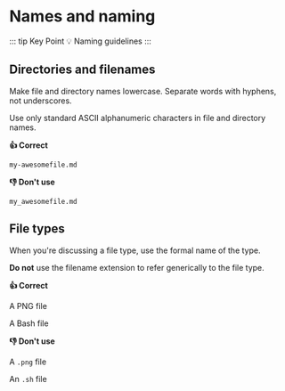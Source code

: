 # Names and naming

::: tip Key Point
:bulb: Naming guidelines
:::

## Directories and filenames

Make file and directory names lowercase.
Separate words with hyphens, not underscores.

Use only standard ASCII alphanumeric characters in file and directory names.

**:thumbsup: Correct**

`my-awesomefile.md`

**:thumbsdown: Don't use**

`my_awesomefile.md`

## File types

When you're discussing a file type, use the formal name of the type.

**Do not** use the filename extension to refer generically to the file type.

**:thumbsup: Correct**

A PNG file

A Bash file

**:thumbsdown: Don't use**

A `.png` file

An `.sh` file
